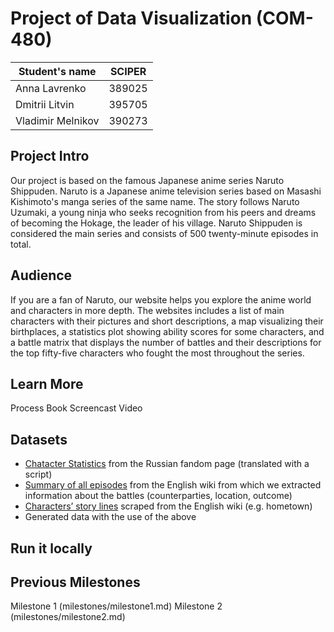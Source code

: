 # Project of Data Visualization (COM-480)

| Student's name | SCIPER |
| -------------- | ------ |
| Anna Lavrenko  | 389025 |
| Dmitrii Litvin | 395705 |
| Vladimir Melnikov| 390273 |

## Project Intro
Our project is based on the famous Japanese anime series Naruto Shippuden. Naruto is a Japanese anime television series based on Masashi Kishimoto's manga series of the same name. The story follows Naruto Uzumaki, a young ninja who seeks recognition from his peers and dreams of becoming the Hokage, the leader of his village. Naruto Shippuden is considered the main series and consists of 500 twenty-minute episodes in total.

## Audience
If you are a fan of Naruto, our website helps you explore the anime world and characters in more depth. The websites includes a list of main characters with their pictures and short descriptions, a map visualizing their birthplaces, a statistics plot showing ability scores for some characters, and a battle matrix that displays the number of battles and their descriptions for the top fifty-five characters who fought the most throughout the series. 

## Learn More
Process Book
Screencast Video

## Datasets
- [Chatacter Statistics](https://naruto.fandom.com/ru/wiki/%D0%9F%D0%B0%D1%80%D0%B0%D0%BC%D0%B5%D1%82%D1%80_%D0%A1%D0%BF%D0%BE%D1%81%D0%BE%D0%B1%D0%BD%D0%BE%D1%81%D1%82%D0%B5%D0%B9) from the Russian fandom page (translated with a script)
 - [Summary of all episodes](https://naruto.fandom.com/wiki/The_New_Target) from the English wiki from which we extracted information about the battles (counterparties, location, outcome)
 - [Characters’ story lines](https://naruto.fandom.com/wiki/The_New_Target) scraped from the English wiki (e.g. hometown)
 - Generated data with the use of the above

## Run it locally

## Previous Milestones
Milestone 1 (milestones/milestone1.md)
Milestone 2 (milestones/milestone2.md)